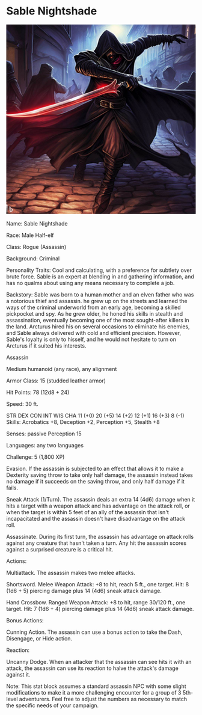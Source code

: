 # Sable Nightshade

![picture 1](../images/df811e7ea38860de3ac0433010bcd6f8d7de152fd04ef52f475fa8e0f41a1425.png)  


Name: Sable Nightshade

Race: Male Half-elf

Class: Rogue (Assassin)

Background: Criminal

Personality Traits: Cool and calculating, with a preference for subtlety over brute force. Sable is an expert at blending in and gathering information, and has no qualms about using any means necessary to complete a job.

Backstory: Sable was born to a human mother and an elven father who was a notorious thief and assassin. he grew up on the streets and learned the ways of the criminal underworld from an early age, becoming a skilled pickpocket and spy. As he grew older, he honed his skills in stealth and assassination, eventually becoming one of the most sought-after killers in the land. Arcturus hired his on several occasions to eliminate his enemies, and Sable always delivered with cold and efficient precision. However, Sable's loyalty is only to hisself, and he would not hesitate to turn on Arcturus if it suited his interests.

Assassin

Medium humanoid (any race), any alignment

Armor Class: 15 (studded leather armor)

Hit Points: 78 (12d8 + 24)

Speed: 30 ft.

STR	DEX	CON	INT	WIS	CHA
11 (+0)	20 (+5)	14 (+2)	12 (+1)	16 (+3)	8 (-1)
Skills: Acrobatics +8, Deception +2, Perception +5, Stealth +8

Senses: passive Perception 15

Languages: any two languages

Challenge: 5 (1,800 XP)

Evasion. If the assassin is subjected to an effect that allows it to make a Dexterity saving throw to take only half damage, the assassin instead takes no damage if it succeeds on the saving throw, and only half damage if it fails.

Sneak Attack (1/Turn). The assassin deals an extra 14 (4d6) damage when it hits a target with a weapon attack and has advantage on the attack roll, or when the target is within 5 feet of an ally of the assassin that isn't incapacitated and the assassin doesn't have disadvantage on the attack roll.

Assassinate. During its first turn, the assassin has advantage on attack rolls against any creature that hasn't taken a turn. Any hit the assassin scores against a surprised creature is a critical hit.

Actions:

Multiattack. The assassin makes two melee attacks.

Shortsword. Melee Weapon Attack: +8 to hit, reach 5 ft., one target. Hit: 8 (1d6 + 5) piercing damage plus 14 (4d6) sneak attack damage.

Hand Crossbow. Ranged Weapon Attack: +8 to hit, range 30/120 ft., one target. Hit: 7 (1d6 + 4) piercing damage plus 14 (4d6) sneak attack damage.

Bonus Actions:

Cunning Action. The assassin can use a bonus action to take the Dash, Disengage, or Hide action.

Reaction:

Uncanny Dodge. When an attacker that the assassin can see hits it with an attack, the assassin can use its reaction to halve the attack's damage against it.

Note: This stat block assumes a standard assassin NPC with some slight modifications to make it a more challenging encounter for a group of 3 5th-level adventurers. Feel free to adjust the numbers as necessary to match the specific needs of your campaign.
